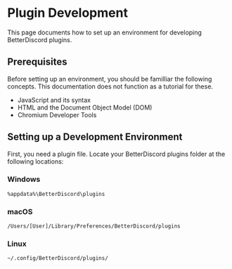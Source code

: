 # Plugin Development
This page documents how to set up an environment for developing BetterDiscord plugins.

## Prerequisites
Before setting up an environment, you should be familliar the following concepts. This documentation does not function as a tutorial for these.
* JavaScript and its syntax
* HTML and the Document Object Model (DOM)
* Chromium Developer Tools

## Setting up a Development Environment
First, you need a plugin file. Locate your BetterDiscord plugins folder at the following locations:

### Windows
```
%appdata%\BetterDiscord\plugins
```

### macOS
```
/Users/[User]/Library/Preferences/BetterDiscord/plugins
```

### Linux
```
~/.config/BetterDiscord/plugins/
```
